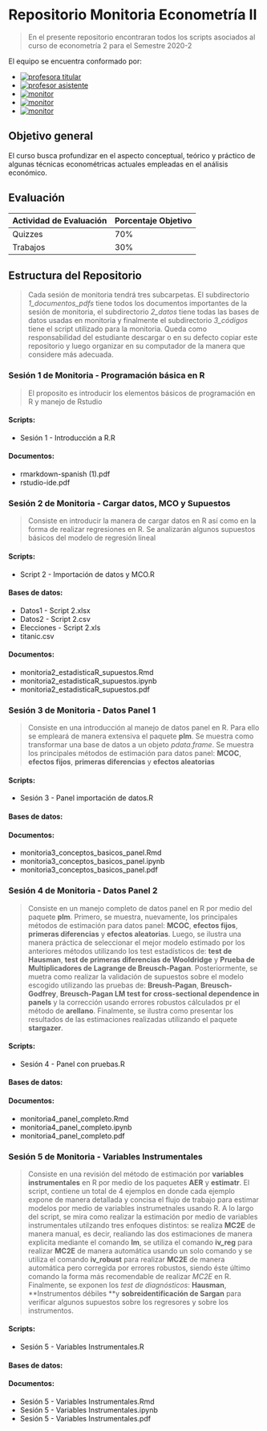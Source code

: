 # Repositorio Monitoria Econometría II

> En el presente repositorio encontraran todos los scripts asociados al curso de econometría 2 para el Semestre 2020-2

El equipo se encuentra conformado por:
- [![profesora titular](https://img.shields.io/badge/profesor%20titular-Nancy%20Milena%20Hoyos-orange)](mailto:nmhoyosg@unal.edu.co)
- [![profesor asistente](https://img.shields.io/badge/Profesor%20asistente-Luis%20Alfonso%20Luna%20-blue)](mailto:nmhoyosg@unal.edu.co)
- [![monitor](https://img.shields.io/badge/monitor-Jhan%20Jhailer%20Andrade-yellow)](mailto:jandradep@unal.edu.co)
- [![monitor](https://img.shields.io/badge/monitor-Juan%20Camilo%20Forero-red)](mailto:jcforerob@unal.edu.co)
- [![monitor](https://img.shields.io/badge/monitor-Germ%C3%A1n%20C%20Rodr%C3%ADguez-green)](mailto:gecrodriguezpe@unal.edu.co)

## Objetivo general

El curso busca profundizar en el aspecto conceptual, teórico y práctico de algunas técnicas econométricas actuales empleadas en el análisis económico.

## Evaluación

 Actividad de Evaluación | Porcentaje Objetivo 
-------------------------|---------------------
 Quizzes                 |         70%         
 Trabajos                |         30%         


## Estructura del Repositorio

> Cada sesión de monitoria tendrá tres subcarpetas. El subdirectorio *1_documentos_pdfs* tiene todos los documentos importantes de la sesión de monitoria, el subdirectorio *2_datos* tiene todas las bases de datos usadas en monitoria y finalmente el subdirectorio *3_códigos* tiene el script utilizado para la monitoria. Queda como responsabilidad del estudiante descargar o en su defecto copiar este repositorio y luego organizar en su computador de la manera que considere más adecuada. 

### Sesión 1 de Monitoria - Programación básica en R

> El proposito es introducir los elementos básicos de programación en R y manejo de Rstudio

#### Scripts:
* Sesión 1 - Introducción a R.R

#### Documentos:
* rmarkdown-spanish (1).pdf
* rstudio-ide.pdf

### Sesión 2 de Monitoria - Cargar datos, MCO y Supuestos

> Consiste en introducir la manera de cargar datos en R así como en la forma de realizar regresiones en R. Se analizarán algunos supuestos básicos del modelo de regresión lineal

#### Scripts:
* Script 2 - Importación de datos y MCO.R

#### Bases de datos:
* Datos1 - Script 2.xlsx
* Datos2 - Script 2.csv
* Elecciones - Script 2.xls
* titanic.csv

#### Documentos:
* monitoria2_estadisticaR_supuestos.Rmd
* monitoria2_estadisticaR_supuestos.ipynb
* monitoria2_estadisticaR_supuestos.pdf

### Sesión 3 de Monitoria - Datos Panel 1

> Consiste en una introducción al manejo de datos panel en R. Para ello se empleará de manera extensiva el paquete **plm**. Se muestra como transformar una base de datos a un objeto *pdata.frame*. Se muestra los principales métodos de estimación para datos panel: **MCOC**, **efectos fijos**, **primeras diferencias** y **efectos aleatorias**

#### Scripts:
* Sesión 3 - Panel importación de datos.R

#### Bases de datos:

#### Documentos:
* monitoria3_conceptos_basicos_panel.Rmd
* monitoria3_conceptos_basicos_panel.ipynb
* monitoria3_conceptos_basicos_panel.pdf

### Sesión 4 de Monitoria - Datos Panel 2

> Consiste en un manejo completo de datos panel en R por medio del paquete **plm**. Primero, se muestra, nuevamente, los principales métodos de estimación para datos panel: **MCOC**, **efectos fijos**, **primeras diferencias** y **efectos aleatorias**. Luego, se ilustra una manera práctica de seleccionar el mejor modelo estimado por los anteriores métodos utilizando los test estadísticos de: **test de Hausman**, **test de primeras diferencias de Wooldridge** y **Prueba de Multiplicadores de Lagrange de Breusch-Pagan**. Posteriormente, se muetra como realizar la validación de supuestos sobre el modelo escogido utilizando las pruebas de: **Breush-Pagan**, **Breusch-Godfrey**, **Breusch-Pagan LM test for cross-sectional dependence in panels** y la corrección usando errores robustos cálculados pr el método de **arellano**. Finalmente, se ilustra como presentar los resultados de las estimaciones realizadas utilizando el paquete **stargazer**. 

#### Scripts:
* Sesión 4 - Panel con pruebas.R

#### Bases de datos:

#### Documentos:
* monitoria4_panel_completo.Rmd
* monitoria4_panel_completo.ipynb
* monitoria4_panel_completo.pdf

### Sesión 5 de Monitoria - Variables Instrumentales

> Consiste en una revisión del método de estimación por **variables instrumentales** en R por medio de los paquetes **AER** y **estimatr**. El script, contiene un total de 4 ejemplos en donde cada ejemplo expone de manera detallada y concisa el flujo de trabajo para estimar modelos por medio de variables instrumetnales usando R. A lo largo del script, se mira como realizar la estimación por medio de variables instrumentales utilzando tres enfoques distintos: se realiza **MC2E** de manera manual, es decir, realiando las dos estimaciones de manera explicita mediante el comando **lm**, se utiliza el comando **iv_reg** para realizar **MC2E** de manera automática usando un solo comando y se utiliza el comando **iv_robust** para realizar **MC2E** de manera automática pero corregida por errores robustos, siendo éste último comando la forma más recomendable de realizar *MC2E* en R. Finalmente, se exponen los *test de diagnósticos*: **Hausman**, **Instrumentos débiles **y **sobreidentificación de Sargan** para verificar algunos supuestos sobre los regresores y sobre los instrumentos. 

#### Scripts:
* Sesión 5 - Variables Instrumentales.R

#### Bases de datos:

#### Documentos:
* Sesión 5 - Variables Instrumentales.Rmd
* Sesión 5 - Variables Instrumentales.ipynb
* Sesión 5 - Variables Instrumentales.pdf
